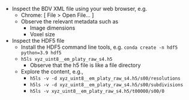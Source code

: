 - Inspect the BDV XML file using your web browser, e.g.
    - Chrome: [ File > Open File... ]
    - Observe the relevant metadata such as
        - Image dimensions
        - Voxel size
- Inspect the HDF5 file 
    - Install the HDF5 command line tools, e.g. `conda create -n hdf5 python=3.9 hdf5`
    - `h5ls xyz_uint8__em_platy_raw_s4.h5`
        - Observe that the h5 file is like a file directory 
    - Explore the content, e.g.,
        - `h5ls -v -d xyz_uint8__em_platy_raw_s4.h5/s00/resolutions`
        - `h5ls -v -d xyz_uint8__em_platy_raw_s4.h5/s00/subdivisions`
        - `h5ls -v xyz_uint8__em_platy_raw_s4.h5/t00000/s00/0`
